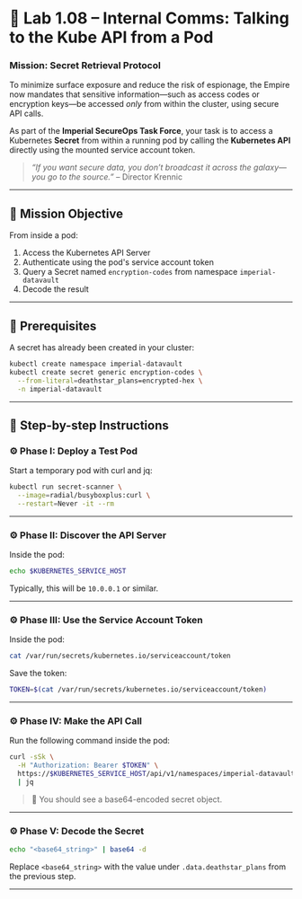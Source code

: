 # 🔐 Lab 1.08 – Internal Comms: Talking to the Kube API from a Pod

### **Mission: Secret Retrieval Protocol**

To minimize surface exposure and reduce the risk of espionage, the Empire now mandates that sensitive information—such as access codes or encryption keys—be accessed _only_ from within the cluster, using secure API calls.

As part of the **Imperial SecureOps Task Force**, your task is to access a Kubernetes **Secret** from within a running pod by calling the **Kubernetes API** directly using the mounted service account token.

> _“If you want secure data, you don’t broadcast it across the galaxy—you go to the source.”_ – Director Krennic

---

## 🎯 Mission Objective

From inside a pod:

1. Access the Kubernetes API Server
2. Authenticate using the pod's service account token
3. Query a Secret named `encryption-codes` from namespace `imperial-datavault`
4. Decode the result

---

## 📁 Prerequisites

A secret has already been created in your cluster:

```bash
kubectl create namespace imperial-datavault
kubectl create secret generic encryption-codes \
  --from-literal=deathstar_plans=encrypted-hex \
  -n imperial-datavault
```

---

## 🧭 Step-by-step Instructions

### ⚙️ Phase I: Deploy a Test Pod

Start a temporary pod with curl and jq:

```bash
kubectl run secret-scanner \
  --image=radial/busyboxplus:curl \
  --restart=Never -it --rm
```

---

### ⚙️ Phase II: Discover the API Server

Inside the pod:

```bash
echo $KUBERNETES_SERVICE_HOST
```

Typically, this will be `10.0.0.1` or similar.

---

### ⚙️ Phase III: Use the Service Account Token

Inside the pod:

```bash
cat /var/run/secrets/kubernetes.io/serviceaccount/token
```

Save the token:

```bash
TOKEN=$(cat /var/run/secrets/kubernetes.io/serviceaccount/token)
```

---

### ⚙️ Phase IV: Make the API Call

Run the following command inside the pod:

```bash
curl -sSk \
  -H "Authorization: Bearer $TOKEN" \
  https://$KUBERNETES_SERVICE_HOST/api/v1/namespaces/imperial-datavault/secrets/encryption-codes \
  | jq
```

> 🔎 You should see a base64-encoded secret object.

---

### ⚙️ Phase V: Decode the Secret

```bash
echo "<base64_string>" | base64 -d
```

Replace `<base64_string>` with the value under `.data.deathstar_plans` from the previous step.

---
